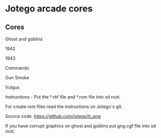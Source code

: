 # Jotego arcade cores

 ## Cores

  Ghost and goblins
  
  1942
  
  1943
  
  Commando
  
  Gun Smoke
  
  Vulgus

Instructions - Put the *.rbf file and *.rom file into sd root.

For create rom files read the instructions on Jotego´s git.

Source code. 
https://github.com/jotego/jt_gng

If you have corrupt graphics on ghost and goblins put gng.cgf file into sd root.
